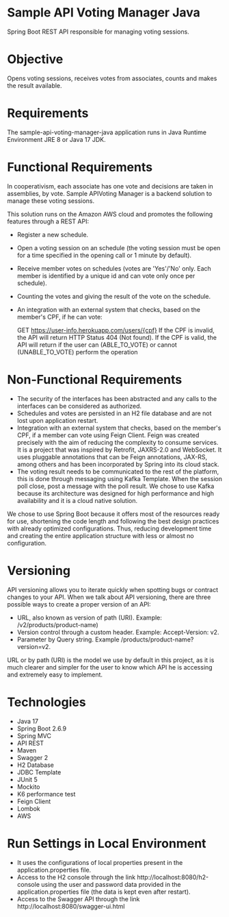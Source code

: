 # Sample API Voting Manager Java

Spring Boot REST API responsible for managing voting sessions.

# Objective

Opens voting sessions, receives votes from associates, counts and makes the result available.

# Requirements

The sample-api-voting-manager-java application runs in Java Runtime Environment JRE 8 or Java 17 JDK.

# Functional Requirements

In cooperativism, each associate has one vote and decisions are taken in assemblies, by vote. Sample APIVoting Manager is a backend solution to manage these voting sessions.

This solution runs on the Amazon AWS cloud and promotes the following features through a REST API:

- Register a new schedule.
- Open a voting session on an schedule (the voting session must be open for a time specified in the opening call or 1 minute by default).
- Receive member votes on schedules (votes are 'Yes'/'No' only. Each member is identified by a unique id and can vote only once per schedule).
- Counting the votes and giving the result of the vote on the schedule.
- An integration with an external system that checks, based on the member's CPF, if he can vote:

	GET https://user-info.herokuapp.com/users/{cpf}
	If the CPF is invalid, the API will return HTTP Status 404 (Not found).
	If the CPF is valid, the API will return if the user can (ABLE_TO_VOTE) or cannot (UNABLE_TO_VOTE) perform the operation

# Non-Functional Requirements

- The security of the interfaces has been abstracted and any calls to the interfaces can be considered as authorized.
- Schedules and votes are persisted in an H2 file database and are not lost upon application restart.
- Integration with an external system that checks, based on the member's CPF, if a member can vote using Feign Client. Feign was created precisely with the aim of reducing the complexity to consume services. It is a project that was inspired by Retrofit, JAXRS-2.0 and WebSocket. It uses pluggable annotations that can be Feign annotations, JAX-RS, among others and has been incorporated by Spring into its cloud stack.
- The voting result needs to be communicated to the rest of the platform, this is done through messaging using Kafka Template. When the session poll close, post a message with the poll result. We chose to use Kafka because its architecture was designed for high performance and high availability and it is a cloud native solution.

We chose to use Spring Boot because it offers most of the resources ready for use, shortening the code length and following the best design practices with already optimized configurations. Thus, reducing development time and creating the entire application structure with less or almost no configuration.

# Versioning

API versioning allows you to iterate quickly when spotting bugs or contract changes to your API.
When we talk about API versioning, there are three possible ways to create a proper version of an API:

- URL, also known as version of path (URI). Example: /v2/products/product-name)
- Version control through a custom header. Example: Accept-Version: v2.
- Parameter by Query string. Example /products/product-name?version=v2.

URL or by path (URI) is the model we use by default in this project, as it is much clearer and simpler for the user to know which API he is accessing and extremely easy to implement.

# Technologies

- Java 17
- Spring Boot 2.6.9
- Spring MVC
- API REST	
- Maven
- Swagger 2
- H2 Database
- JDBC Template
- JUnit 5
- Mockito
- K6 performance test
- Feign Client
- Lombok
- AWS

# Run Settings in Local Environment

- It uses the configurations of local properties present in the application.properties file.
- Access to the H2 console through the link http://localhost:8080/h2-console using the user and password data provided in the application.properties file (the data is kept even after restart).
- Access to the Swagger API through the link http://localhost:8080/swagger-ui.html
 
 
 
